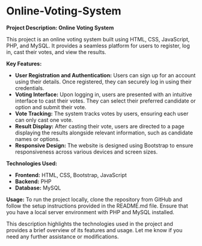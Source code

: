# Online-Voting-System

**Project Description: Online Voting System**

This project is an online voting system built using HTML, CSS, JavaScript, PHP, and MySQL. It provides a seamless platform for users to register, log in, cast their votes, and view the results.

**Key Features:**
- **User Registration and Authentication:** Users can sign up for an account using their details. Once registered, they can securely log in using their credentials.
- **Voting Interface:** Upon logging in, users are presented with an intuitive interface to cast their votes. They can select their preferred candidate or option and submit their vote.
- **Vote Tracking:** The system tracks votes by users, ensuring each user can only cast one vote.
- **Result Display:** After casting their vote, users are directed to a page displaying the results alongside relevant information, such as candidate names or options.
- **Responsive Design:** The website is designed using Bootstrap to ensure responsiveness across various devices and screen sizes.

**Technologies Used:**
- **Frontend:** HTML, CSS, Bootstrap, JavaScript
- **Backend:** PHP
- **Database:** MySQL

**Usage:**
To run the project locally, clone the repository from GitHub and follow the setup instructions provided in the README.md file. Ensure that you have a local server environment with PHP and MySQL installed.

This description highlights the technologies used in the project and provides a brief overview of its features and usage. Let me know if you need any further assistance or modifications.
